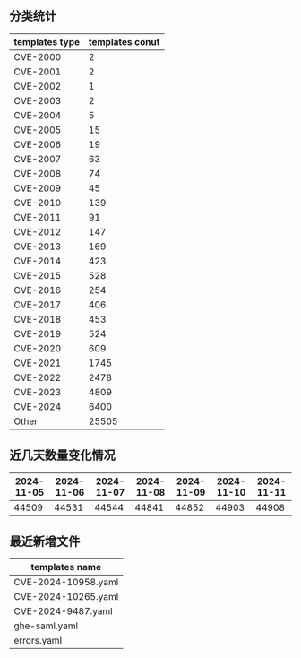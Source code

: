## 分类统计
| templates type | templates conut | 
| --- | --- |
| CVE-2000 | 2 |
| CVE-2001 | 2 |
| CVE-2002 | 1 |
| CVE-2003 | 2 |
| CVE-2004 | 5 |
| CVE-2005 | 15 |
| CVE-2006 | 19 |
| CVE-2007 | 63 |
| CVE-2008 | 74 |
| CVE-2009 | 45 |
| CVE-2010 | 139 |
| CVE-2011 | 91 |
| CVE-2012 | 147 |
| CVE-2013 | 169 |
| CVE-2014 | 423 |
| CVE-2015 | 528 |
| CVE-2016 | 254 |
| CVE-2017 | 406 |
| CVE-2018 | 453 |
| CVE-2019 | 524 |
| CVE-2020 | 609 |
| CVE-2021 | 1745 |
| CVE-2022 | 2478 |
| CVE-2023 | 4809 |
| CVE-2024 | 6400 |
| Other | 25505 |
## 近几天数量变化情况
|2024-11-05 | 2024-11-06 | 2024-11-07 | 2024-11-08 | 2024-11-09 | 2024-11-10 | 2024-11-11|
|--- | ------ | ------ | ------ | ------ | ------ | ---|
|44509 | 44531 | 44544 | 44841 | 44852 | 44903 | 44908|
## 最近新增文件
| templates name | 
| --- |
| CVE-2024-10958.yaml |
| CVE-2024-10265.yaml |
| CVE-2024-9487.yaml |
| ghe-saml.yaml |
| errors.yaml |

